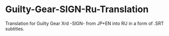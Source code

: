 # Guilty-Gear-SIGN-Ru-Translation
Translation for Guilty Gear Xrd -SIGN- from JP+EN into RU in a form of .SRT subtitles.
